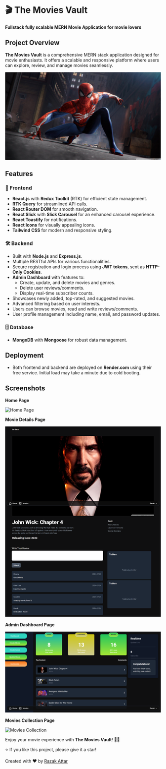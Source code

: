 # 🎬 The Movies Vault

**Fullstack fully scalable MERN Movie Application for movie lovers**

## Project Overview

**The Movies Vault** is a comprehensive MERN stack application designed for movie enthusiasts. It offers a scalable and responsive platform where users can explore, review, and manage movies seamlessly.

![TMVMOVIES](./images/spider_man.jpg)

## Features

### 🌟 Frontend

- **React.js** with **Redux Toolkit** (RTK) for efficient state management.
- **RTK Query** for streamlined API calls.
- **React Router DOM** for smooth navigation.
- **React Slick** with **Slick Carousel** for an enhanced carousel experience.
- **React Toastify** for notifications.
- **React Icons** for visually appealing icons.
- **Tailwind CSS** for modern and responsive styling.

### 🛠 Backend

- Built with **Node.js** and **Express.js**.
- Multiple RESTful APIs for various functionalities.
- Secure registration and login process using **JWT tokens**, sent as **HTTP-Only Cookies**.
- **Admin Dashboard** with features to:
  - Create, update, and delete movies and genres.
  - Delete user reviews/comments.
  - Display real-time subscriber counts.
- Showcases newly added, top-rated, and suggested movies.
- Advanced filtering based on user interests.
- Users can browse movies, read and write reviews/comments.
- User profile management including name, email, and password updates.

### 🗄 Database

- **MongoDB** with **Mongoose** for robust data management.

## Deployment

- Both frontend and backend are deployed on **Render.com** using their free service. Initial load may take a minute due to cold booting.

## Screenshots

**Home Page**

![Home Page](./images/tmv_home.png)

**Movie Details Page**

![Movie Details](./images/movie%20details.png)

**Admin Dashboard Page**

![Admin Dashboard](./images/admin_dashboard.png)

**Movies Collection Page**

![Movies Collection](./images/movie_collection.png)

Enjoy your movie experience with **The Movies Vault**! 🎥🍿

⭐️ If you like this project, please give it a star!

Created with ❤️ by [Razak Attar](https://github.com/razak571)
